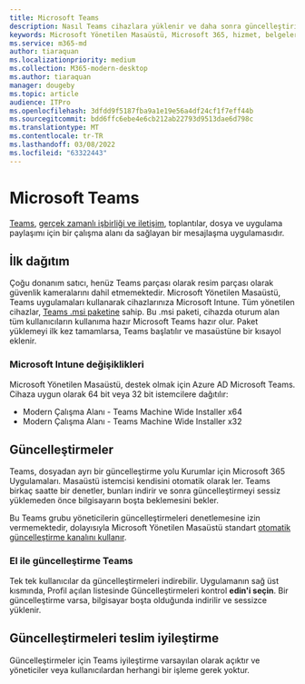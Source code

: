 ```yaml
---
title: Microsoft Teams
description: Nasıl Teams cihazlara yüklenir ve daha sonra güncelleştirilir
keywords: Microsoft Yönetilen Masaüstü, Microsoft 365, hizmet, belgeler, uygulamalar, iş hattı uygulamaları, LOB uygulamaları
ms.service: m365-md
author: tiaraquan
ms.localizationpriority: medium
ms.collection: M365-modern-desktop
ms.author: tiaraquan
manager: dougeby
ms.topic: article
audience: ITPro
ms.openlocfilehash: 3dfdd9f5187fba9a1e19e56a4df24cf1f7eff44b
ms.sourcegitcommit: bdd6ffc6ebe4e6cb212ab22793d9513dae6d798c
ms.translationtype: MT
ms.contentlocale: tr-TR
ms.lasthandoff: 03/08/2022
ms.locfileid: "63322443"
---
```

# <a name="microsoft-teams"></a>Microsoft Teams

[Teams](https://www.microsoft.com/microsoft-365/microsoft-teams/group-chat-software), [gerçek zamanlı işbirliği ve iletişim](https://support.microsoft.com/office/microsoft-teams-basics-6d5f52e6-5306-4096-ac24-c3082b79eaf0), toplantılar, dosya ve uygulama paylaşımı için bir çalışma alanı da sağlayan bir mesajlaşma uygulamasıdır.

## <a name="initial-deployment"></a>İlk dağıtım

Çoğu donanım satıcı, henüz Teams parçası olarak resim parçası olarak güvenlik kameralarını dahil etmemektedir. Microsoft Yönetilen Masaüstü, Teams uygulamaları kullanarak cihazlarınıza Microsoft Intune. Tüm yönetilen cihazlar, [Teams .msi paketine](/MicrosoftTeams/msi-deployment#how-the-microsoft-teams-msi-package-works) sahip. Bu .msi paketi, cihazda oturum alan tüm kullanıcıların kullanıma hazır Microsoft Teams hazır olur. Paket yüklemeyi ilk kez tamamlarsa, Teams başlatılır ve masaüstüne bir kısayol eklenir.

### <a name="microsoft-intune-changes"></a>Microsoft Intune değişiklikleri

Microsoft Yönetilen Masaüstü, destek olmak için Azure AD Microsoft Teams. Cihaza uygun olarak 64 bit veya 32 bit istemcilere dağıtılır:  

- Modern Çalışma Alanı - Teams Machine Wide Installer x64  
- Modern Çalışma Alanı - Teams Machine Wide Installer x32

## <a name="updates"></a>Güncelleştirmeler

Teams, dosyadan ayrı bir güncelleştirme yolu Kurumlar için Microsoft 365 Uygulamaları. Masaüstü istemcisi kendisini otomatik olarak ler. Teams birkaç saatte bir denetler, bunları indirir ve sonra güncelleştirmeyi sessiz yüklemeden önce bilgisayarın boşta beklemesini bekler.  

Bu Teams grubu yöneticilerin güncelleştirmeleri denetlemesine izin vermemektedir, dolayısıyla Microsoft Yönetilen Masaüstü standart [otomatik güncelleştirme kanalını kullanır](/microsoftteams/teams-client-update#can-admins-deploy-updates-instead-of-teams-auto-updating).

### <a name="manually-updating-teams"></a>El ile güncelleştirme Teams

Tek tek kullanıcılar da güncelleştirmeleri indirebilir. Uygulamanın sağ üst kısmında, Profil açılan listesinde Güncelleştirmeleri kontrol **edin'i seçin**. Bir güncelleştirme varsa, bilgisayar boşta olduğunda indirilir ve sessizce yüklenir.

## <a name="delivery-optimization-of-updates"></a>Güncelleştirmeleri teslim iyileştirme

Güncelleştirmeler için Teams iyileştirme varsayılan olarak açıktır ve yöneticiler veya kullanıcılardan herhangi bir işleme gerek yoktur.
